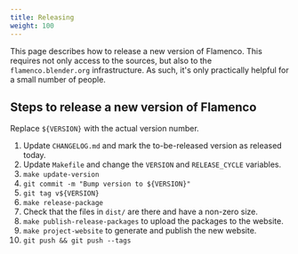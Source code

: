```yaml
---
title: Releasing
weight: 100
---
```


This page describes how to release a new version of Flamenco. This requires not
only access to the sources, but also to the `flamenco.blender.org`
infrastructure. As such, it's only practically helpful for a small number of
people.

## Steps to release a new version of Flamenco

Replace `${VERSION}` with the actual version number.

1. Update `CHANGELOG.md` and mark the to-be-released version as released today.
2. Update `Makefile` and change the `VERSION` and `RELEASE_CYCLE` variables.
3. `make update-version`
4. `git commit -m "Bump version to ${VERSION}"`
5. `git tag v${VERSION}`
6. `make release-package`
7. Check that the files in `dist/` are there and have a non-zero size.
8. `make publish-release-packages` to upload the packages to the website.
9. `make project-website` to generate and publish the new website.
10. `git push && git push --tags`
